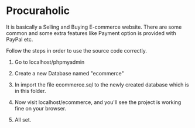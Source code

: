 <h1>Procuraholic</h1>
It is basically a Selling and Buying E-commerce website. There are some common and some extra features like Payment option is provided with PayPal etc.

Follow the steps in order to use the source code correctly. 

1) Go to localhost/phpmyadmin

2) Create a new Database named "ecommerce" 

3) In import the file ecommerce.sql to the newly created database which is in this folder.

4) Now visit localhost/ecommerce, and you'll see the project is working fine on your browser. 

5) All set.
